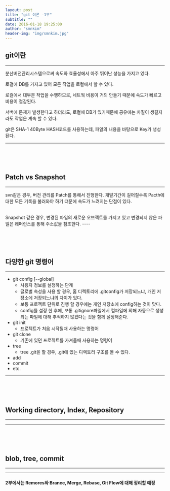 ```yaml
---
layout: post
title: "git 이론 -1부"
subtitle: ""
date: 2016-01-18 19:25:00
author: "smnkim"
header-img: "img/smnkim.jpg"
---
```




## git이란
----

분산버전관리시스템으로써 속도와 효율성에서 아주 뛰어난 성능을 가지고 있다.

로걸에 DB를 가지고 있어 모든 작업을 로컬에서 할 수 있다.

로컬에서 대부분 작업을 수행하므로, 네트웍 비용이 거의 안들기 때문에 속도가 빠르고 비용이 절감된다.

서버에 문제가 발생한다고 하더라도, 로컬에 DB가 있기때문에 공유에는 차질이 생길지라도 작업은 계속 할 수 있다.

git은 SHA-1 40Byte HASH코드를 사용하는데, 파일의 내용을 바탕으로 Key가 생성된다.




----         

<br><br><br>

## Patch vs Snapshot

----
svn같은 경우, 버전 관리를 Patch를 통해서 진행한다.
개발기간이 길어질수록 Pacth에 대한 모든 기록을 불러와야 하기 떄문에 속도가 느려지는 단점이 있다.

<br>
Snapshot 같은 경우, 변경된 파일의 새로운 오브젝트를 가지고 있고 변경되지 않은 파일은 레퍼런스를 통해 주소값을 참조한다.
----


<br><br><br>

## 다양한 git 명령어

----

- git config [--global]
    - 사용자 정보를 설정하는 단계
    - 글로벌 속성을 사용 할 경우, 홈 디렉토리에 .gitconfig가 저장되느냐, 개인 저장소에 저장되느냐의 차이가 있다.
    - 보통 프로젝트 단위로 진행 할 경우에는 개인 저장소에 config하는 것이 맞다.
    - config를 설정 한 후에, 보통 .gitignore파일에서 컴파일에 의해 자동으로 생성되는 파일에 대해 추적하지 않겠다는 것을 함께 설정해준다.
- git init
    - 프로젝트가 처음 시작될때 사용하는 명령어
- git clone
    - 기존에 있던 프로젝트를 가져올때 사용하는 명령어
- tree
    - tree .git을 할 경우, .git에 있는 디렉토리 구조를 볼 수 있다.
- add
- commit
- etc.

----

<br><br><br>

## Working directory, Index, Repository

----



----

<br><br><br>

## blob, tree, commit

----



----


#### 2부에서는 Remores와 Brance, Merge, Rebase, Git Flow에 대해 정리할 예정
